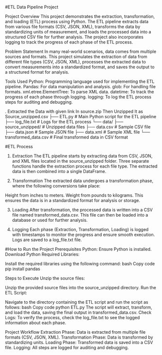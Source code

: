 #ETL Data Pipeline Project

Project Overview
This project demonstrates the extraction, transformation, and loading (ETL) process using Python. The ETL pipeline extracts data from various file formats (CSV, JSON, XML), transforms the data by standardizing units of measurement, and loads the processed data into a structured CSV file for further analysis. The project also incorporates logging to track the progress of each phase of the ETL process.

Problem Statement
In many real-world scenarios, data comes from multiple sources and formats. This project simulates the extraction of data from different file types (CSV, JSON, XML), processes the extracted data to convert measurements into a standardized format, and saves the output to a structured format for analysis.

Tools Used
Python: Programming language used for implementing the ETL pipeline.
Pandas: For data manipulation and analysis.
glob: For handling file formats.
xml.etree.ElementTree: To parse XML data.
datetime: To track the progress of each phase through logging.
logging: To log the ETL process steps for auditing and debugging.

.
Extracted the Data with given link In source.zip 
Then Unzipped It as Source_unzipped.csv
├── ETL.py                # Main Python script for the ETL pipeline
├── log_file.txt          # Logs for the ETL process
└── data/
    ├── source_unzipped/  # Unzipped data files
        ├── data.csv      # Sample CSV file
        ├── data.json     # Sample JSON file
        ├── data.xml      # Sample XML file
    └── transformed_data.csv  # Final transformed data in CSV format

#ETL Process
1. Extraction
The ETL pipeline starts by extracting data from CSV, JSON, and XML files located in the source_unzipped folder. Three separate functions handle the extraction process for each file type. The extracted data is then combined into a single DataFrame.

2. Transformation
The extracted data undergoes a transformation phase, where the following conversions take place:

Height from inches to meters.
Weight from pounds to kilograms.
This ensures the data is in a standardized format for analysis or storage.

3. Loading
After transformation, the processed data is written into a CSV file named transformed_data.csv. This file can then be loaded into a database or used for further analysis.

4. Logging
Each phase (Extraction, Transformation, Loading) is logged with timestamps to monitor the progress and ensure smooth execution. Logs are saved to a log_file.txt file.

#How to Run the Project
Prerequisites
Python: Ensure Python is installed. Download Python
Required Libraries:

Install the required libraries using the following command:
bash
Copy code
pip install pandas

Steps to Execute
Unzip the source files:

Unzip the provided source files into the source_unzipped directory.
Run the ETL Script:

Navigate to the directory containing the ETL script and run the script as follows:
bash
Copy code
python ETL.py
The script will extract, transform, and load the data, saving the final output in transformed_data.csv.
Check Logs:
To verify the process, check the log_file.txt to see the logged information about each phase.

Project Workflow
Extraction Phase: Data is extracted from multiple file formats (CSV, JSON, XML).
Transformation Phase: Data is transformed by standardizing units.
Loading Phase: Transformed data is saved into a CSV file.
Logging: All steps are logged for auditing and debugging.


